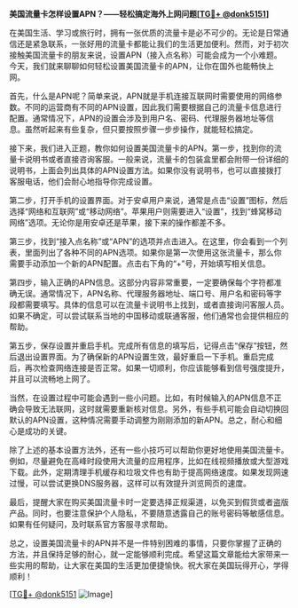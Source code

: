 **美国流量卡怎样设置APN？——轻松搞定海外上网问题[[TG💪+ @donk5151](https://t.me/s/donk5151)]**

在美国生活、学习或旅行时，拥有一张优质的流量卡是必不可少的。无论是日常通信还是紧急联系，一张好用的流量卡都能让我们的生活更加便利。然而，对于初次接触美国流量卡的朋友来说，设置APN（接入点名称）可能会成为一个小难题。今天，我们就来聊聊如何轻松设置美国流量卡的APN，让你在国外也能畅快上网。

首先，什么是APN呢？简单来说，APN就是手机连接互联网时需要使用的网络参数。不同的运营商有不同的APN设置，因此我们需要根据自己的流量卡信息进行配置。通常情况下，APN的设置会涉及到用户名、密码、代理服务器地址等信息。虽然听起来有些复杂，但只要按照步骤一步步操作，就能轻松搞定。

接下来，我们进入正题，教你如何设置美国流量卡的APN。第一步，找到你的流量卡说明书或者直接咨询客服。一般来说，流量卡的包装盒里都会附带一份详细的说明书，上面会列出具体的APN设置方法。如果你没有说明书，也可以直接拨打客服电话，他们会耐心地指导你完成设置。

第二步，打开手机的设置界面。对于安卓用户来说，通常是点击“设置”图标，然后选择“网络和互联网”或“移动网络”。苹果用户则需要进入“设置”，找到“蜂窝移动网络”选项。无论你是用安卓还是苹果，接下来的操作都差不多。

第三步，找到“接入点名称”或“APN”的选项并点击进入。在这里，你会看到一个列表，里面列出了各种不同的APN选项。如果你是第一次使用这张流量卡，那么你需要手动添加一个新的APN配置。点击右下角的“+”号，开始填写相关信息。

第四步，输入正确的APN信息。这部分内容非常重要，一定要确保每个字符都准确无误。通常情况下，APN名称、代理服务器地址、端口号、用户名和密码等字段都需要填写。具体的信息可以在流量卡说明书上找到，或者直接询问客服人员。如果不确定，可以尝试联系当地的中国移动或联通客服，他们通常也会提供相应的帮助。

第五步，保存设置并重启手机。完成所有信息的填写后，记得点击“保存”按钮，然后退出设置界面。为了确保新的APN设置生效，最好重启一下手机。重启完成后，再次检查网络连接是否正常。如果一切顺利，你应该能够看到信号强度提升，并且可以流畅地上网了。

当然，在设置过程中可能会遇到一些小问题。比如，有时候输入的APN信息不正确会导致无法联网，这时就需要重新核对信息。另外，有些手机可能会自动切换回默认的APN设置，这种情况需要手动调整为刚刚添加的新APN。总之，耐心和细心是成功的关键。

除了上述的基本设置方法外，还有一些小技巧可以帮助你更好地使用美国流量卡。例如，尽量避免在高峰时段使用大流量的应用程序，比如在线视频播放或大型游戏下载。此外，定期清理手机缓存和垃圾文件也有助于提高网络速度。如果发现网速过慢，可以尝试更换DNS服务器，这样可以有效提升浏览网页的速度。

最后，提醒大家在购买美国流量卡时一定要选择正规渠道，以免买到假货或者盗版产品。同时，也要注意保护个人隐私，不要随意透露自己的账号密码等敏感信息。如果有任何疑问，及时联系官方客服寻求帮助。

总之，设置美国流量卡的APN并不是一件特别困难的事情，只要你掌握了正确的方法，并且保持足够的耐心，就一定能够顺利完成。希望这篇文章能给大家带来一些实用的帮助，让大家在美国的生活更加便捷愉快。祝大家在美国玩得开心，学得顺利！

[[TG💪+ @donk5151](https://t.me/s/donk5151) ![Image](https://i.postimg.cc/rwNCRYN7/Snipaste-2025-04-30-17-27-05.png)]